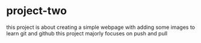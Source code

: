# project-two
this project is about creating a simple webpage with adding some images to learn git and github
this project majorly focuses on push and pull
